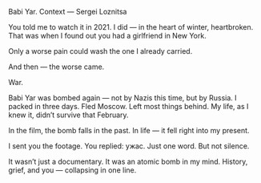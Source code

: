 Babi Yar. Context — Sergei Loznitsa

You told me to watch it in 2021.
I did — in the heart of winter, heartbroken.
That was when I found out you had a girlfriend in New York.

Only a worse pain could wash the one I already carried.

And then — the worse came.

War.

Babi Yar was bombed again — not by Nazis this time, but by Russia.
I packed in three days. Fled Moscow. Left most things behind.
My life, as I knew it, didn’t survive that February.

In the film, the bomb falls in the past.
In life — it fell right into my present.

I sent you the footage.
You replied: ужас.
Just one word. But not silence.

It wasn’t just a documentary.
It was an atomic bomb in my mind.
History, grief, and you —
collapsing in one line.


